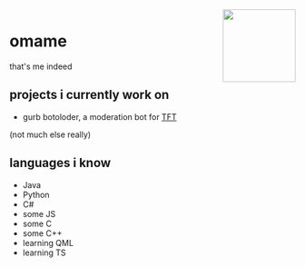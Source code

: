 <img align="right" src="https://canary.discord.com/assets/f341538d6092b98ba32c58ad45537267.svg" width="128">

# omame
that's me indeed

## projects i currently work on 
<!-- - [cyber](https://github.com/cyberos) (not anymore :) )-->
- gurb botoloder, a moderation bot for [TFT](https://www.youtube.com/c/FlyTechVideos)

(not much else really)

## languages i know
- Java
- Python
- C#
- some JS
- some C
- some C++
- learning QML
- learning TS
